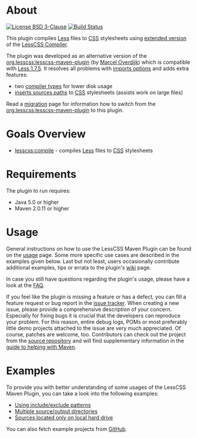 # About
[![License BSD 3-Clause](https://img.shields.io/badge/license-BSD%203--Clause-blue.svg)](http://lesscss-maven-plugin.projects.gabrys.biz/license.txt)
[![Build Status](https://travis-ci.org/gabrysbiz/lesscss-maven-plugin.svg?branch=master)](https://travis-ci.org/gabrysbiz/lesscss-maven-plugin)

This plugin compiles [Less](http://lesscss.org/) files to [CSS](http://www.w3.org/Style/CSS/) stylesheets using [extended version](http://lesscss-extended-compiler.projects.gabrys.biz/) of the [LessCSS Compiler](http://lesscss-compiler.projects.gabrys.biz/).

The plugin was developed as an alternative version of the [org.lesscss:lesscss-maven-plugin](https://github.com/marceloverdijk/lesscss-maven-plugin) (by [Marcel Overdijk](https://github.com/marceloverdijk)) which is compatible with [Less 1.7.5](https://github.com/less/less.js/releases/tag/v1.7.5). It resolves all problems with [imports options](http://lesscss.org/features/#import-options) and adds extra features:
* two [compiler types](http://lesscss-maven-plugin.projects.gabrys.biz/1.2.0/compilers-comparison.html) for lower disk usage
* [inserts sources paths](http://lesscss-maven-plugin.projects.gabrys.biz/1.2.0/compile-mojo.html#addCommentsWithPaths) to [CSS](http://www.w3.org/Style/CSS/) stylesheets (assists work on large files)

Read a [migration](http://lesscss-maven-plugin.projects.gabrys.biz/1.2.0/migration.html) page for information how to switch from the [org.lesscss:lesscss-maven-plugin](https://github.com/marceloverdijk/lesscss-maven-plugin) to this plugin.

# Goals Overview
* [lesscss:compile](http://lesscss-maven-plugin.projects.gabrys.biz/1.2.0/compile-mojo.html) - compiles [Less](http://lesscss.org/) files to [CSS](http://www.w3.org/Style/CSS/) stylesheets

# Requirements
The plugin to run requires:
* Java 5.0 or higher
* Maven 2.0.11 or higher

# Usage
General instructions on how to use the LessCSS Maven Plugin can be found on the [usage](http://lesscss-maven-plugin.projects.gabrys.biz/1.2.0/usage.html) page. Some more specific use cases are described in the examples given below. Last but not least, users occasionally contribute additional examples, tips or errata to the plugin's [wiki](https://github.com/gabrysbiz/lesscss-maven-plugin/wiki) page.

In case you still have questions regarding the plugin's usage, please have a look at the [FAQ](http://lesscss-maven-plugin.projects.gabrys.biz/1.2.0/faq.html).

If you feel like the plugin is missing a feature or has a defect, you can fill a feature request or bug report in the [issue tracker](http://lesscss-maven-plugin.projects.gabrys.biz/1.2.0/issue-tracking.html). When creating a new issue, please provide a comprehensive description of your concern. Especially for fixing bugs it is crucial that the developers can reproduce your problem. For this reason, entire debug logs, POMs or most preferably little demo projects attached to the issue are very much appreciated. Of course, patches are welcome, too. Contributors can check out the project from the [source repository](http://lesscss-maven-plugin.projects.gabrys.biz/1.2.0/source-repository.html) and will find supplementary information in the [guide to helping with Maven](http://maven.apache.org/guides/development/guide-helping.html).

# Examples
To provide you with better understanding of some usages of the LessCSS Maven Plugin, you can take a look into the following examples:
* [Using include/exclude patterns](http://lesscss-maven-plugin.projects.gabrys.biz/1.2.0/examples/patterns.html)
* [Multiple source/output directories](http://lesscss-maven-plugin.projects.gabrys.biz/1.2.0/examples/multiple-directories.html)
* [Sources located only on local hard drive](http://lesscss-maven-plugin.projects.gabrys.biz/1.2.0/examples/local-sources.html)

You can also fetch example projects from [GitHub](https://github.com/gabrysbiz/lesscss-maven-plugin-examples).